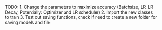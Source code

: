 TODO:
    1. Change the parameters to maximize accuracy (Batchsize, LR, LR Decay, Potentially: Optimizer and LR scheduler)
    2. Import the new classes to train
    3. Test out saving functions, check if need to create a new folder for saving models and file